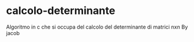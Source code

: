 # calcolo-determinante
Algoritmo in c che si occupa del calcolo del determinante di matrici nxn
By jacob
